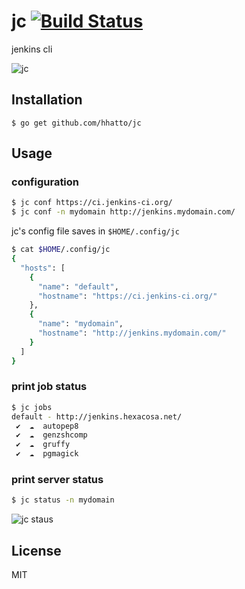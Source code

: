 # jc [![Build Status](https://travis-ci.org/hhatto/jc.png?branch=master)](https://travis-ci.org/hhatto/jc)

jenkins cli

![jc](https://dl.dropboxusercontent.com/u/26471561/img/jc.png)

## Installation
```
$ go get github.com/hhatto/jc
```

## Usage

### configuration
```sh
$ jc conf https://ci.jenkins-ci.org/
$ jc conf -n mydomain http://jenkins.mydomain.com/
```

jc's config file saves in `$HOME/.config/jc`

```sh
$ cat $HOME/.config/jc
{
  "hosts": [
    {
      "name": "default",
      "hostname": "https://ci.jenkins-ci.org/"
    },
    {
      "name": "mydomain",
      "hostname": "http://jenkins.mydomain.com/"
    }
  ]
}
```

### print job status
```sh
$ jc jobs
default - http://jenkins.hexacosa.net/
 ✔  ☁  autopep8
 ✔  ☁  genzshcomp
 ✔  ☁  gruffy
 ✔  ☁  pgmagick
```

### print server status
```sh
$ jc status -n mydomain
```

![jc staus](https://dl.dropboxusercontent.com/u/26471561/img/jc_status.png)

## License
MIT
